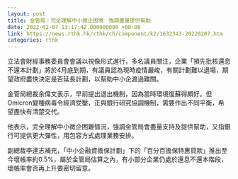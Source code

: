 ```yaml
---
layout: post
title: 金管局：完全理解中小微企困境　強調盡量提供幫助
date: 2022-02-07 13:17:42.000000000 +08:00
link: https://news.rthk.hk/rthk/ch/component/k2/1632343-20220207.htm
categories: rthk
---
```


立法會財經事務委員會會議以視像形式進行，多名議員關注，企業「預先批核還息不還本計劃」將於4月底到期，有議員認為現時疫情嚴峻，有關計劃難以退場，期望政府盡快決定是否延長計劃，以幫助中小企渡過難關。

金管局總裁余偉文表示，早前提出退出機制，因為當時環境復蘇得頗好。但Omicron變種病毒令經濟受壓，正與銀行研究協調機制，需要作出不同平衡，希望盡快有清楚交代。

他表示，完全理解中小微企困難情況，強調金管局會盡量支持及提供幫助，又指銀行可提供更大彈性，用包容方式處理業務安排。

副總裁李達志補充，「中小企融資擔保計劃」下的「百分百擔保特惠貸款」推出至今壞帳率約0.5%，屬於金管局估算之內，有小部分企業仍處於還息不還本階段，壞帳率會否再上升要密切留意。
